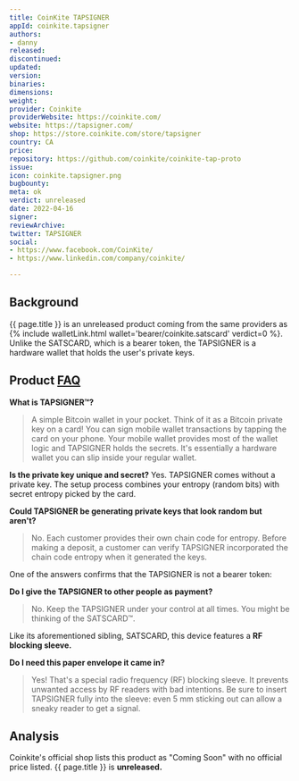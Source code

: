 ```yaml
---
title: CoinKite TAPSIGNER
appId: coinkite.tapsigner
authors:
- danny
released: 
discontinued: 
updated: 
version: 
binaries: 
dimensions: 
weight: 
provider: Coinkite
providerWebsite: https://coinkite.com/
website: https://tapsigner.com/
shop: https://store.coinkite.com/store/tapsigner
country: CA
price: 
repository: https://github.com/coinkite/coinkite-tap-proto
issue: 
icon: coinkite.tapsigner.png
bugbounty: 
meta: ok
verdict: unreleased
date: 2022-04-16
signer: 
reviewArchive: 
twitter: TAPSIGNER
social:
- https://www.facebook.com/CoinKite/
- https://www.linkedin.com/company/coinkite/

---
```


## Background 

{{ page.title }} is an unreleased product coming from the same providers as {% include walletLink.html wallet='bearer/coinkite.satscard' verdict=0 %}. Unlike the SATSCARD, which is a bearer token, the TAPSIGNER is a hardware wallet that holds the user's private keys.

## Product [FAQ](https://tapsigner.com/faq)

**What is TAPSIGNER™?**
> A simple Bitcoin wallet in your pocket. Think of it as a Bitcoin private key on a card! You can sign mobile wallet transactions by tapping the card on your phone. Your mobile wallet provides most of the wallet logic and TAPSIGNER holds the secrets. It's essentially a hardware wallet you can slip inside your regular wallet.

**Is the private key unique and secret?**
Yes. TAPSIGNER comes without a private key. The setup process combines your entropy (random bits) with secret entropy picked by the card.

**Could TAPSIGNER be generating private keys that look random but aren't?**
> No. Each customer provides their own chain code for entropy. Before making a deposit, a customer can verify TAPSIGNER incorporated the chain code entropy when it generated the keys.

One of the answers confirms that the TAPSIGNER is not a bearer token:

**Do I give the TAPSIGNER to other people as payment?**
> No. Keep the TAPSIGNER under your control at all times. You might be thinking of the SATSCARD™.

Like its aforementioned sibling, SATSCARD, this device features a **RF blocking sleeve.** 

**Do I need this paper envelope it came in?**
> Yes! That's a special radio frequency (RF) blocking sleeve. It prevents unwanted access by RF readers with bad intentions. Be sure to insert TAPSIGNER fully into the sleeve: even 5 mm sticking out can allow a sneaky reader to get a signal.
 
## Analysis 

Coinkite's official shop lists this product as "Coming Soon" with no official price listed. {{ page.title }} is **unreleased.**